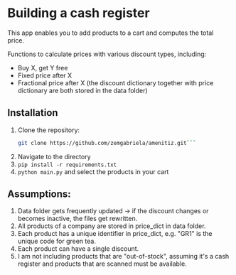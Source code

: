 # Building a cash register

This app enables you to add products to a cart and computes the total price.

Functions to calculate prices with various discount types, including:
- Buy X, get Y free
- Fixed price after X
- Fractional price after X
(the discount dictionary together with price dictionary are both stored in the data folder)

## Installation

1. Clone the repository:
   ```bash
   git clone https://github.com/zemgabriela/amenitiz.git```

2. Navigate to the directory
3. ```pip install -r requirements.txt```
4. ```python main.py``` and select the products in your cart

## Assumptions: 
1. Data folder gets frequently updated -> if the discount changes or becomes inactive, the files get rewritten.
2. All products of a company are stored in price_dict in data folder.
3. Each product has a unique identifier in price_dict, e.g. "GR1" is the unique code for green tea.
4. Each product can have a single discount.
5. I am not including products that are "out-of-stock", assuming it's a cash register and products that are scanned must be available.
